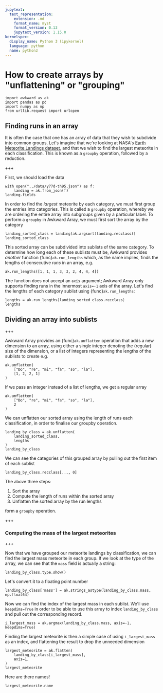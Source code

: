 ```yaml
---
jupytext:
  text_representation:
    extension: .md
    format_name: myst
    format_version: 0.13
    jupytext_version: 1.15.0
kernelspec:
  display_name: Python 3 (ipykernel)
  language: python
  name: python3
---
```


How to create arrays by "unflattening" or "grouping"
====================================================

```{code-cell} ipython3
import awkward as ak
import pandas as pd
import numpy as np
from urllib.request import urlopen
```

## Finding runs in an array
It is often the case that one has an array of data that they wish to subdivide into common groups. Let's imagine that we're looking at NASA's [Earth Meteorite Landings dataset](https://data.nasa.gov/resource/y77d-th95.json), and that we wish to find the largest meteorite in each classification. This is known as a `groupby` operation, followed by a reduction.

+++

First, we should load the data

```{code-cell} ipython3
with open("../data/y77d-th95.json") as f:
    landing = ak.from_json(f)
landing.fields
```

In order to find the _largest_ meteorite by each category, we must first group the entries into categories. This is called a `groupby` operation, whereby we are ordering the entire array into subgroups given by a particular label. To perform a `groupby` in Awkward Array, we must first sort the array by the category

```{code-cell} ipython3
landing_sorted_class = landing[ak.argsort(landing.recclass)]
landing_sorted_class
```

This sorted array can be subdivided into sublists of the same category. To determine how long each of these sublists must be, Awkward provides _another_ function {func}`ak.run_lengths` which, as the name implies, finds the lengths of consecutive _runs_ in an array, e.g.

```{code-cell} ipython3
ak.run_lengths([1, 1, 1, 3, 3, 2, 4, 4, 4])
```

The function does not accept an `axis` argument; Awkward Array only supports finding runs in the innermost `axis=-1` axis of the array. Let's find the lengths of each category sublist using {func}`ak.run_lengths`:

```{code-cell} ipython3
lengths = ak.run_lengths(landing_sorted_class.recclass)
lengths
```

## Dividing an array into sublists

+++

Awkward Array provides an {func}`ak.unflatten` operation that adds a new dimension to an array, using either a single integer denoting the (regular) size of the dimension, or a list of integers representing the lengths of the sublists to create e.g.

```{code-cell} ipython3
ak.unflatten(
    ["Do", "re", "mi", "fa", "so", "la"],
    [1, 2, 2, 1]
)
```

If we pass an integer instead of a list of lengths, we get a regular array

```{code-cell} ipython3
ak.unflatten(
    ["Do", "re", "mi", "fa", "so", "la"],
    2
)
```

We can unflatten our sorted array using the length of runs each classification, in order to finalise our groupby operation.

```{code-cell} ipython3
landing_by_class = ak.unflatten(
    landing_sorted_class, 
    lengths
)
landing_by_class
```

We can see the categories of this grouped array by pulling out the first item of each sublist

```{code-cell} ipython3
landing_by_class.recclass[..., 0]
```

The above three steps:
1. Sort the array
2. Compute the length of runs within the sorted array
3. Unflatten the sorted array by the run lengths

form a `groupby` operation.

+++

### Computing the mass of the largest meteorites

+++

Now that we have grouped our meteorite landings by classification, we can find the largest mass meteorite in each group. If we look at the type of the array, we can see that the `mass` field is actually a string:

```{code-cell} ipython3
landing_by_class.type.show()
```

Let's convert it to a floating point number

```{code-cell} ipython3
landing_by_class['mass'] = ak.strings_astype(landing_by_class.mass, np.float64)
```

Now we can find the index of the largest mass in each sublist. We'll use `keepdims=True` in order to be able to use this array to index `landing_by_class` and pull out the corresponding record.

```{code-cell} ipython3
i_largest_mass = ak.argmax(landing_by_class.mass, axis=-1, keepdims=True)
```

Finding the largest meteorite is then a simple case of using `i_largest_mass` as an index, and flattening the result to drop the unneeded dimension

```{code-cell} ipython3
largest_meteorite = ak.flatten(
    landing_by_class[i_largest_mass], 
    axis=1,
)
largest_meteorite
```

Here are there names!

```{code-cell} ipython3
largest_meteorite.name
```
